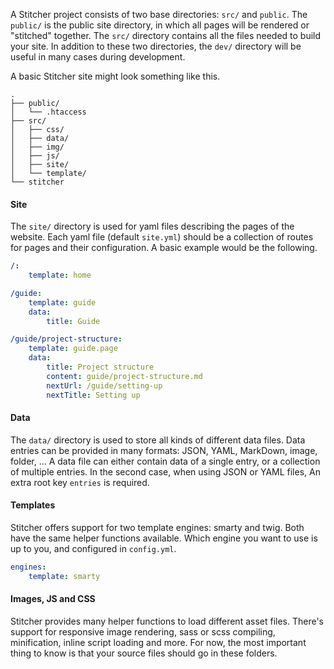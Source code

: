A Stitcher project consists of two base directories: `src/` and `public`. The `public/` is the public site directory, 
in which all pages will be rendered or "stitched" together. The `src/` directory contains all the files needed to build your site. 
In addition to these two directories, the `dev/` directory will be useful in many cases during development. 

A basic Stitcher site might look something like this.

```
.
├── public/
│   └── .htaccess
├── src/
│   ├── css/
│   ├── data/
│   ├── img/
│   ├── js/
│   ├── site/
│   └── template/
└── stitcher
```

#### Site

The `site/` directory is used for yaml files describing the pages of the website. Each yaml file (default `site.yml`) should be 
a collection of routes for pages and their configuration. A basic example would be the following.

```yaml
/:
    template: home

/guide:
    template: guide
    data:
        title: Guide

/guide/project-structure:
    template: guide.page
    data:
        title: Project structure
        content: guide/project-structure.md
        nextUrl: /guide/setting-up
        nextTitle: Setting up
```

#### Data

The `data/` directory is used to store all kinds of different data files. Data entries can be provided in many formats: JSON, YAML, MarkDown, image, folder, ... 
A data file can either contain data of a single entry, or a collection of multiple entries. In the second case, when using JSON or YAML files, An extra root key `entries` is required.

#### Templates

Stitcher offers support for two template engines: smarty and twig. Both have the same helper functions available.
Which engine you want to use is up to you, and configured in `config.yml`.

```yaml
engines:
    template: smarty
```

#### Images, JS and CSS

Stitcher provides many helper functions to load different asset files. There's support for responsive image rendering, sass or scss compiling,
 minification, inline script loading and more. For now, the most important thing to know is that your source files should go in these folders.
